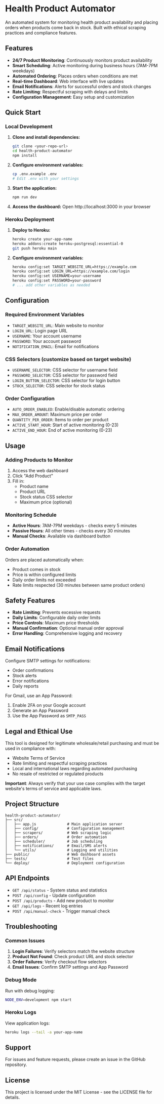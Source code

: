 # Health Product Automator

An automated system for monitoring health product availability and placing orders when products come back in stock. Built with ethical scraping practices and compliance features.

## Features

- **24/7 Product Monitoring**: Continuously monitors product availability
- **Smart Scheduling**: Active monitoring during business hours (7AM-7PM weekdays)
- **Automated Ordering**: Places orders when conditions are met
- **Real-time Dashboard**: Web interface with live updates
- **Email Notifications**: Alerts for successful orders and stock changes
- **Rate Limiting**: Respectful scraping with delays and limits
- **Configuration Management**: Easy setup and customization

## Quick Start

### Local Development

1. **Clone and install dependencies:**
   ```bash
   git clone <your-repo-url>
   cd health-product-automator
   npm install
   ```

2. **Configure environment variables:**
   ```bash
   cp .env.example .env
   # Edit .env with your settings
   ```

3. **Start the application:**
   ```bash
   npm run dev
   ```

4. **Access the dashboard:**
   Open http://localhost:3000 in your browser

### Heroku Deployment

1. **Deploy to Heroku:**
   ```bash
   heroku create your-app-name
   heroku addons:create heroku-postgresql:essential-0
   git push heroku main
   ```

2. **Configure environment variables:**
   ```bash
   heroku config:set TARGET_WEBSITE_URL=https://example.com
   heroku config:set LOGIN_URL=https://example.com/login
   heroku config:set USERNAME=your-username
   heroku config:set PASSWORD=your-password
   # ... add other variables as needed
   ```

## Configuration

### Required Environment Variables

- `TARGET_WEBSITE_URL`: Main website to monitor
- `LOGIN_URL`: Login page URL
- `USERNAME`: Your account username
- `PASSWORD`: Your account password
- `NOTIFICATION_EMAIL`: Email for notifications

### CSS Selectors (customize based on target website)

- `USERNAME_SELECTOR`: CSS selector for username field
- `PASSWORD_SELECTOR`: CSS selector for password field
- `LOGIN_BUTTON_SELECTOR`: CSS selector for login button
- `STOCK_SELECTOR`: CSS selector for stock status

### Order Configuration

- `AUTO_ORDER_ENABLED`: Enable/disable automatic ordering
- `MAX_ORDER_AMOUNT`: Maximum price per order
- `QUANTITY_PER_ORDER`: Items to order per product
- `ACTIVE_START_HOUR`: Start of active monitoring (0-23)
- `ACTIVE_END_HOUR`: End of active monitoring (0-23)

## Usage

### Adding Products to Monitor

1. Access the web dashboard
2. Click "Add Product"
3. Fill in:
   - Product name
   - Product URL
   - Stock status CSS selector
   - Maximum price (optional)

### Monitoring Schedule

- **Active Hours**: 7AM-7PM weekdays - checks every 5 minutes
- **Passive Hours**: All other times - checks every 30 minutes
- **Manual Checks**: Available via dashboard button

### Order Automation

Orders are placed automatically when:
- Product comes in stock
- Price is within configured limits
- Daily order limits not exceeded
- Rate limits respected (30 minutes between same product orders)

## Safety Features

- **Rate Limiting**: Prevents excessive requests
- **Daily Limits**: Configurable daily order limits
- **Price Controls**: Maximum price thresholds
- **Manual Confirmation**: Optional manual order approval
- **Error Handling**: Comprehensive logging and recovery

## Email Notifications

Configure SMTP settings for notifications:
- Order confirmations
- Stock alerts
- Error notifications
- Daily reports

For Gmail, use an App Password:
1. Enable 2FA on your Google account
2. Generate an App Password
3. Use the App Password as `SMTP_PASS`

## Legal and Ethical Use

This tool is designed for legitimate wholesale/retail purchasing and must be used in compliance with:
- Website Terms of Service
- Rate limiting and respectful scraping practices
- Local and international laws regarding automated purchasing
- No resale of restricted or regulated products

**Important**: Always verify that your use case complies with the target website's terms of service and applicable laws.

## Project Structure

```
health-product-automator/
├── src/
│   ├── app.js              # Main application server
│   ├── config/             # Configuration management
│   ├── scrapers/           # Web scraping logic
│   ├── orders/             # Order automation
│   ├── scheduler/          # Job scheduling
│   ├── notifications/      # Email/SMS alerts
│   └── utils/              # Logging and utilities
├── public/                 # Web dashboard assets
├── tests/                  # Test files
└── deploy/                 # Deployment configuration
```

## API Endpoints

- `GET /api/status` - System status and statistics
- `POST /api/config` - Update configuration
- `POST /api/products` - Add new product to monitor
- `GET /api/logs` - Recent log entries
- `POST /api/manual-check` - Trigger manual check

## Troubleshooting

### Common Issues

1. **Login Failures**: Verify selectors match the website structure
2. **Product Not Found**: Check product URL and stock selector
3. **Order Failures**: Verify checkout flow selectors
4. **Email Issues**: Confirm SMTP settings and App Password

### Debug Mode

Run with debug logging:
```bash
NODE_ENV=development npm start
```

### Heroku Logs

View application logs:
```bash
heroku logs --tail -a your-app-name
```

## Support

For issues and feature requests, please create an issue in the GitHub repository.

## License

This project is licensed under the MIT License - see the LICENSE file for details.